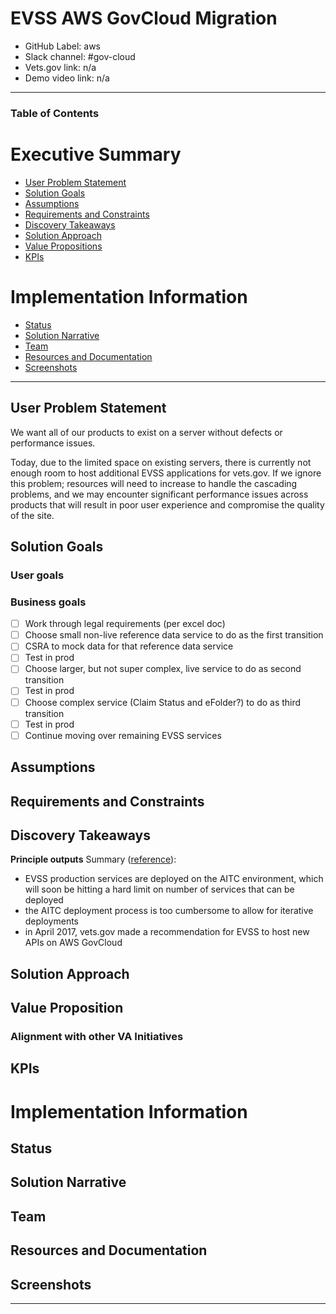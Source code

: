 # EVSS AWS GovCloud Migration

- GitHub Label: aws
- Slack channel: #gov-cloud
- Vets.gov link: n/a
- Demo video link: n/a

---

### Table of Contents

# Executive Summary 
- [User Problem Statement](#user-problem-statement)
- [Solution Goals](#solution-goals)
- [Assumptions](#assumptions)
- [Requirements and Constraints](#requirements-and-constraints)
- [Discovery Takeaways](#discovery-takeaways)
- [Solution Approach](#solution-approach)
- [Value Propositions](#value-propositions)
- [KPIs](#kpis)

# Implementation Information
- [Status](#status)
- [Solution Narrative](#solution-narrative)
- [Team](#team)
- [Resources and Documentation](#resources-and-documentation)
- [Screenshots](#screenshots)

---

## User Problem Statement

We want all of our products to exist on a server without defects or performance issues. 

Today, due to the limited space on existing servers, there is currently not enough room to host additional EVSS applications for vets.gov. If we ignore this problem; resources will need to increase to handle the cascading problems, and we may encounter significant performance issues across products that will result in poor user experience and compromise the quality of the site.

## Solution Goals

### User goals


### Business goals
- [ ] Work through legal requirements (per excel doc)
- [ ] Choose small non-live reference data service to do as the first transition
- [ ] CSRA to mock data for that reference data service
- [ ] Test in prod
- [ ] Choose larger, but not super complex, live service to do as second transition
- [ ] Test in prod
- [ ] Choose complex service (Claim Status and eFolder?) to do as third transition
- [ ] Test in prod
- [ ] Continue moving over remaining EVSS services 

## Assumptions


## Requirements and Constraints
 

## Discovery Takeaways

**Principle outputs**
Summary ([reference](reference_documents/EVSS_thoughts_by_LKirkby_Apr2017.docx)):
- EVSS production services are deployed on the AITC environment, which will soon be hitting a hard limit on number of services that can be deployed
- the AITC deployment process is too cumbersome to allow for iterative deployments
- in April 2017, vets.gov made a recommendation for EVSS to host new APIs on AWS GovCloud 

## Solution Approach


## Value Proposition


### Alignment with other VA Initiatives


## KPIs


# Implementation Information

## Status

## Solution Narrative

## Team

## Resources and Documentation

## Screenshots

---

